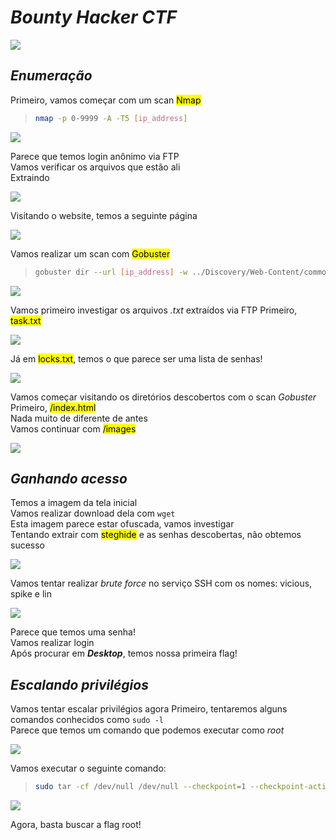 # _**Bounty Hacker CTF**_
![](cowboy.jpg)

## _**Enumeração**_
Primeiro, vamos começar com um scan <mark>Nmap</mark>
> ```bash
> nmap -p 0-9999 -A -T5 [ip_address]
> ```
![](scan_nmap.jpg)

Parece que temos login anônimo via FTP  
Vamos verificar os arquivos que estão ali  
Extraindo  

![](ftp_extract.jpg)

Visitando o website, temos a seguinte página  

![](ip_address.jpg)

Vamos realizar um scan com <mark>Gobuster</mark>
> ```bash
> gobuster dir --url [ip_address] -w ../Discovery/Web-Content/common.txt
> ```
![](scan_gobuster.jpg)

Vamos primeiro investigar os arquivos _.txt_ extraídos via FTP
Primeiro, <mark>task.txt</mark>  

![](task.jpg)

Já em <mark>locks.txt</mark>, temos o que parece ser uma lista de senhas!

![](locks.jpg)

Vamos começar visitando os diretórios descobertos com o scan *Gobuster*
Primeiro, <mark>/index.html</mark>  
Nada muito de diferente de antes  
Vamos continuar com <mark>/images</mark>  

![](image.jpg)

## _**Ganhando acesso**_

Temos a imagem da tela inicial  
Vamos realizar download dela com ```wget```  
Esta imagem parece estar ofuscada, vamos investigar  
Tentando extrair com <mark>steghide</mark> e as senhas descobertas, não obtemos sucesso  

![](steghide_failed.jpg)

Vamos tentar realizar _brute force_ no serviço SSH com os nomes: vicious, spike e lin  

![](ssh_brute.jpg)

Parece que temos uma senha!  
Vamos realizar login  
Após procurar em _**Desktop**_, temos nossa primeira flag!

## _**Escalando privilégios**_
Vamos tentar escalar privilégios agora
Primeiro, tentaremos alguns comandos conhecidos como ```sudo -l```  
Parece que temos um comando que podemos executar como _root_  

![](tar.jpg)

Vamos executar o seguinte comando:
> ```bash
> sudo tar -cf /dev/null /dev/null --checkpoint=1 --checkpoint-action=exec=/bin/sh
> ```
![](root.jpg)

Agora, basta buscar a flag root!

